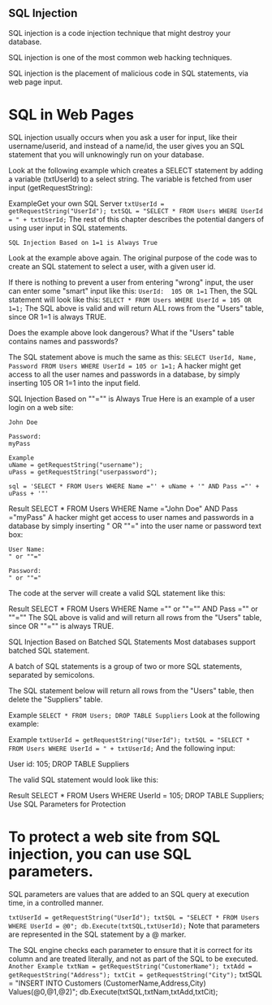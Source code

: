 ## SQL Injection

SQL injection is a code injection technique that might destroy your database.

SQL injection is one of the most common web hacking techniques.

SQL injection is the placement of malicious code in SQL statements, via web page input.

# SQL in Web Pages
SQL injection usually occurs when you ask a user for input, like their username/userid, and instead of a name/id, the user gives you an SQL statement that you will unknowingly run on your database.

Look at the following example which creates a SELECT statement by adding a variable (txtUserId) to a select string. The variable is fetched from user input (getRequestString):

ExampleGet your own SQL Server
`
txtUserId = getRequestString("UserId");
txtSQL = "SELECT * FROM Users WHERE UserId = " + txtUserId;
`
The rest of this chapter describes the potential dangers of using user input in SQL statements.

`SQL Injection Based on 1=1 is Always True`

Look at the example above again. The original purpose of the code was to create an SQL statement to select a user, with a given user id.

If there is nothing to prevent a user from entering "wrong" input, the user can enter some "smart" input like this:
`
UserId: 
105 OR 1=1
`
Then, the SQL statement will look like this:
`
SELECT * FROM Users WHERE UserId = 105 OR 1=1;
`
The SQL above is valid and will return ALL rows from the "Users" table, since OR 1=1 is always TRUE.

Does the example above look dangerous? What if the "Users" table contains names and passwords?

The SQL statement above is much the same as this:
`
SELECT UserId, Name, Password FROM Users WHERE UserId = 105 or 1=1;
`
A hacker might get access to all the user names and passwords in a database, by simply inserting 105 OR 1=1 into the input field.

SQL Injection Based on ""="" is Always True
Here is an example of a user login on a web site:

```Username:
John Doe

Password:
myPass

Example
uName = getRequestString("username");
uPass = getRequestString("userpassword");

sql = 'SELECT * FROM Users WHERE Name ="' + uName + '" AND Pass ="' + uPass + '"'
```
Result
SELECT * FROM Users WHERE Name ="John Doe" AND Pass ="myPass"
A hacker might get access to user names and passwords in a database by simply inserting " OR ""=" into the user name or password text box:
```
User Name:
" or ""="

Password:
" or ""="
```
The code at the server will create a valid SQL statement like this:

Result
SELECT * FROM Users WHERE Name ="" or ""="" AND Pass ="" or ""=""
The SQL above is valid and will return all rows from the "Users" table, since OR ""="" is always TRUE.

SQL Injection Based on Batched SQL Statements 
Most databases support batched SQL statement.

A batch of SQL statements is a group of two or more SQL statements, separated by semicolons.

The SQL statement below will return all rows from the "Users" table, then delete the "Suppliers" table.

Example
`
SELECT * FROM Users; DROP TABLE Suppliers
`
Look at the following example:

Example
`
txtUserId = getRequestString("UserId");
txtSQL = "SELECT * FROM Users WHERE UserId = " + txtUserId;
`
And the following input:

User id: 
105; DROP TABLE Suppliers

The valid SQL statement would look like this:

Result
SELECT * FROM Users WHERE UserId = 105; DROP TABLE Suppliers;
Use SQL Parameters for Protection

# To protect a web site from SQL injection, you can use SQL parameters.

SQL parameters are values that are added to an SQL query at execution time, in a controlled manner.

`
txtUserId = getRequestString("UserId");
txtSQL = "SELECT * FROM Users WHERE UserId = @0";
db.Execute(txtSQL,txtUserId);
`
Note that parameters are represented in the SQL statement by a @ marker.

The SQL engine checks each parameter to ensure that it is correct for its column and are treated literally, and not as part of the SQL to be executed.
`
Another Example
txtNam = getRequestString("CustomerName");
txtAdd = getRequestString("Address");
txtCit = getRequestString("City");
`
txtSQL = "INSERT INTO Customers (CustomerName,Address,City) Values(@0,@1,@2)";
db.Execute(txtSQL,txtNam,txtAdd,txtCit);
